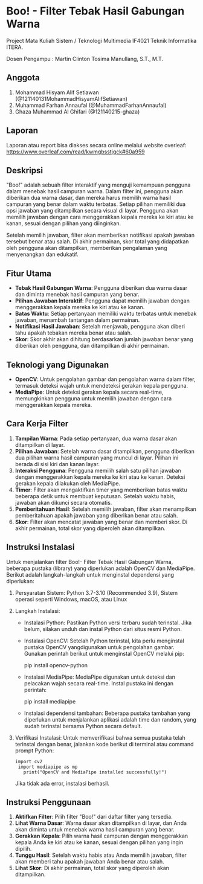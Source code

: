 # Boo! - Filter Tebak Hasil Gabungan Warna
Project Mata Kuliah Sistem / Teknologi Multimedia IF4021 Teknik Informatika ITERA.

Dosen Pengampu : Martin Clinton Tosima Manullang, S.T., M.T.

## Anggota
1. Mohammad Hisyam Alif Setiawan (@121140131MohammadHisyamAlifSetiawan)
2. Muhammad Farhan Annaufal (@MuhammadFarhanAnnaufal)
3. Ghaza Muhammad Al Ghifari (@121140215-ghaza)

## Laporan
Laporan atau report bisa diakses secara online melalui website overleaf: https://www.overleaf.com/read/kwmgbsstjgck#60a959

## Deskripsi
"Boo!" adalah sebuah filter interaktif yang menguji kemampuan pengguna dalam menebak hasil campuran warna. Dalam filter ini, pengguna akan diberikan dua warna dasar, dan mereka harus memilih warna hasil campuran yang benar dalam waktu terbatas. Setiap pilihan memiliki dua opsi jawaban yang ditampilkan secara visual di layar. Pengguna akan memilih jawaban dengan cara menggerakkan kepala mereka ke kiri atau ke kanan, sesuai dengan pilihan yang diinginkan.

Setelah memilih jawaban, filter akan memberikan notifikasi apakah jawaban tersebut benar atau salah. Di akhir permainan, skor total yang didapatkan oleh pengguna akan ditampilkan, memberikan pengalaman yang menyenangkan dan edukatif.

## Fitur Utama
- **Tebak Hasil Gabungan Warna**: Pengguna diberikan dua warna dasar dan diminta menebak hasil campuran yang benar.
- **Pilihan Jawaban Interaktif**: Pengguna dapat memilih jawaban dengan menggerakkan kepala mereka ke kiri atau ke kanan.
- **Batas Waktu**: Setiap pertanyaan memiliki waktu terbatas untuk menebak jawaban, menambah tantangan dalam permainan.
- **Notifikasi Hasil Jawaban**: Setelah menjawab, pengguna akan diberi tahu apakah tebakan mereka benar atau salah.
- **Skor**: Skor akhir akan dihitung berdasarkan jumlah jawaban benar yang diberikan oleh pengguna, dan ditampilkan di akhir permainan.

## Teknologi yang Digunakan
- **OpenCV**: Untuk pengolahan gambar dan pengolahan warna dalam filter, termasuk deteksi wajah untuk mendeteksi gerakan kepala pengguna.
- **MediaPipe**: Untuk deteksi gerakan kepala secara real-time, memungkinkan pengguna untuk memilih jawaban dengan cara menggerakkan kepala mereka.

## Cara Kerja Filter
1. **Tampilan Warna**: Pada setiap pertanyaan, dua warna dasar akan ditampilkan di layar.
2. **Pilihan Jawaban**: Setelah warna dasar ditampilkan, pengguna diberikan dua pilihan warna hasil campuran yang muncul di layar. Pilihan ini berada di sisi kiri dan kanan layar.
3. **Interaksi Pengguna**: Pengguna memilih salah satu pilihan jawaban dengan menggerakkan kepala mereka ke kiri atau ke kanan. Deteksi gerakan kepala dilakukan oleh MediaPipe.
4. **Timer**: Filter akan mengaktifkan timer yang memberikan batas waktu beberapa detik untuk membuat keputusan. Setelah waktu habis, jawaban akan dikunci secara otomatis.
5. **Pemberitahuan Hasil**: Setelah memilih jawaban, filter akan menampilkan pemberitahuan apakah jawaban yang diberikan benar atau salah.
6. **Skor**: Filter akan mencatat jawaban yang benar dan memberi skor. Di akhir permainan, total skor yang diperoleh akan ditampilkan.

## Instruksi Instalasi
Untuk menjalankan filter Boo!- Filter Tebak Hasil Gabungan Warna, beberapa pustaka (library) yang diperlukan adalah OpenCV dan MediaPipe. Berikut adalah langkah-langkah untuk menginstal dependensi yang diperlukan:
   1. Persyaratan Sistem:
      Python 3.7-3.10 (Recommended 3.9), Sistem operasi seperti Windows, macOS, atau Linux
   2. Langkah Instalasi:
      - Instalasi Python: Pastikan Python versi terbaru sudah terinstal. Jika belum, silakan unduh dan instal Python dari situs resmi Python.
        
      - Instalasi OpenCV: Setelah Python terinstal, kita perlu menginstal pustaka OpenCV yangdigunakan untuk pengolahan gambar. Gunakan perintah berikut untuk menginstal OpenCV melalui pip:
        
          pip install opencv-python

      - Instalasi MediaPipe: MediaPipe digunakan untuk deteksi dan pelacakan wajah secara real-time. Instal pustaka ini dengan perintah:

          pip install mediapipe

      - Instalasi dependensi tambahan: Beberapa pustaka tambahan yang diperlukan untuk menjalankan aplikasi adalah time dan random, yang sudah terinstal bersama Python secara default.
        
   4. Verifikasi Instalasi: Untuk memverifikasi bahwa semua pustaka telah terinstal dengan benar, jalankan kode berikut di terminal atau command prompt Python:
 
          import cv2
           import mediapipe as mp
             print("OpenCV and MediaPipe installed successfully!")
 
      Jika tidak ada error, instalasi berhasil.

## Instruksi Penggunaan
1. **Aktifkan Filter**: Pilih filter "Boo!" dari daftar filter yang tersedia.
2. **Lihat Warna Dasar**: Warna dasar akan ditampilkan di layar, dan Anda akan diminta untuk menebak warna hasil campuran yang benar.
3. **Gerakkan Kepala**: Pilih warna hasil campuran dengan menggerakkan kepala Anda ke kiri atau ke kanan, sesuai dengan pilihan yang ingin dipilih.
4. **Tunggu Hasil**: Setelah waktu habis atau Anda memilih jawaban, filter akan memberi tahu apakah jawaban Anda benar atau salah.
5. **Lihat Skor**: Di akhir permainan, total skor yang diperoleh akan ditampilkan.

